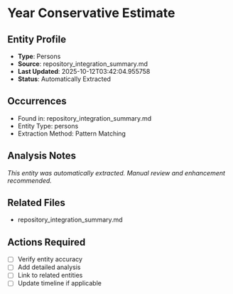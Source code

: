 # Year Conservative Estimate

## Entity Profile
- **Type**: Persons
- **Source**: repository_integration_summary.md
- **Last Updated**: 2025-10-12T03:42:04.955758
- **Status**: Automatically Extracted

## Occurrences
- Found in: repository_integration_summary.md
- Entity Type: persons
- Extraction Method: Pattern Matching

## Analysis Notes
*This entity was automatically extracted. Manual review and enhancement recommended.*

## Related Files
- repository_integration_summary.md

## Actions Required
- [ ] Verify entity accuracy
- [ ] Add detailed analysis
- [ ] Link to related entities
- [ ] Update timeline if applicable
